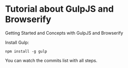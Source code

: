 # Tutorial about GulpJS and Browserify
Getting Started and Concepts with GulpJS and Browserify

Install Gulp:

	npm install -g gulp
	
You can watch the commits list with all steps.
